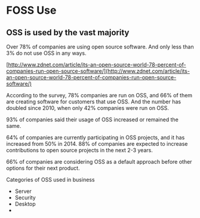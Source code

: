 # FOSS Use

## OSS is used by the vast majority

Over 78% of companies are using open source software. And only less than 3% do not use OSS in any ways. 

[http://www.zdnet.com/article/its-an-open-source-world-78-percent-of-companies-run-open-source-software/](http://www.zdnet.com/article/its-an-open-source-world-78-percent-of-companies-run-open-source-software/)

According to the survey, 78% companies are run on OSS, and 66% of them are creating software for customers that use OSS. And the number has doubled since 2010, when only 42% companies were run on OSS.

93% of companies said their usage of OSS increased or remained the same.

64% of companies are currently participating in OSS projects, and it has increased from 50% in 2014. 88% of companies are expected to increase contributions to open source projects in the next 2-3 years.

66% of companies are considering OSS as a default approach before other options for their next product.



Categories of OSS used in business

* Server
* Security
* Desktop
* 


